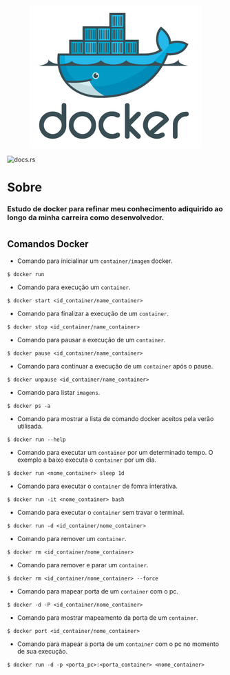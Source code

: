 <div align="center">
    <img src="image/docker-logo.png" alt="docker"/>
</div>

![docs.rs](https://img.shields.io/docsrs/d?label=docker)
# Sobre

### Estudo de docker para refinar meu conhecimento adiquirido ao longo da minha carreira como desenvolvedor.
#

## Comandos Docker

- Comando para inicialinar um `container/imagem` docker.

```
$ docker run
```
- Comando para execução um `container`.
```
$ docker start <id_container/name_container>
```

- Comando para finalizar a execução de um `container`.
```
$ docker stop <id_container/name_container>
```

- Comando para pausar a execução de um `container`.
```
$ docker pause <id_container/name_container>
```

- Comando para continuar a execução de um `container` após o pause.
```
$ docker unpause <id_container/name_container>
```

- Comando para listar `imagens`.
```
$ docker ps -a
```

- Comando para mostrar a lista de comando docker aceitos pela verão utilisada.
```
$ docker run --help
```

- Comando para executar um `container` por um determinado tempo.
O exemplo a baixo executa o `container` por um dia.
```
$ docker run <nome_container> sleep 1d
```

- Comando para executar o `container` de fomra interativa.
```
$ docker run -it <nome_container> bash
```

- Comando para executar o `container` sem travar o terminal.
```
$ docker run -d <id_container/nome_container> 
```

- Comando para remover um `container`.
```
$ docker rm <id_container/nome_container>
```

- Comando para remover e parar um `container`.
```
$ docker rm <id_container/nome_container> --force
```

- Comando para mapear porta de um `container` com o pc.
```
$ docker -d -P <id_container/nome_container>
```

- Comando para mostrar mapeamento da porta de um `container`.
```
$ docker port <id_container/nome_container>
```

- Comando para mapear a porta de um `container` com o pc no momento de sua execução.
```
$ docker run -d -p <porta_pc>:<porta_container> <nome_container>
```